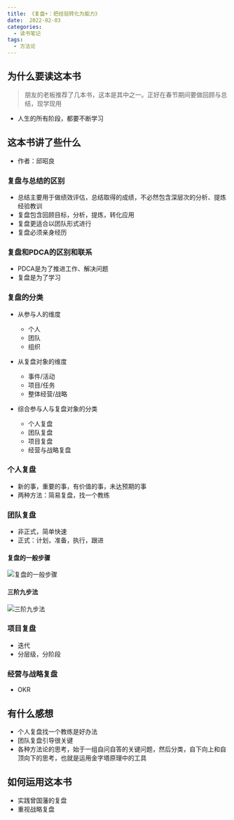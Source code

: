 ```yaml
---
title: 《复盘+：把经验转化为能力》
date:  2022-02-03
categories:
  - 读书笔记
tags:
  - 方法论
---
```


## 为什么要读这本书
> 朋友的老板推荐了几本书，这本是其中之一。正好在春节期间要做回顾与总结，现学现用
- 人生的所有阶段，都要不断学习

## 这本书讲了些什么

- 作者：邱昭良

### 复盘与总结的区别
- 总结主要用于做绩效评估，总结取得的成绩，不必然包含深层次的分析、提炼经验教训
- 复盘包含回顾目标，分析，提炼，转化应用
- 复盘更适合以团队形式进行
- 复盘必须亲身经历

### 复盘和PDCA的区别和联系
- PDCA是为了推进工作、解决问题
- 复盘是为了学习

### 复盘的分类
- 从参与人的维度
  - 个人
  - 团队
  - 组织

- 从复盘对象的维度
  - 事件/活动
  - 项目/任务
  - 整体经营/战略

- 综合参与人与复盘对象的分类
  - 个人复盘
  - 团队复盘
  - 项目复盘
  - 经营与战略复盘

### 个人复盘
- 新的事，重要的事，有价值的事，未达预期的事
- 两种方法：简易复盘，找一个教练

### 团队复盘
- 非正式，简单快速
- 正式：计划，准备，执行，跟进

#### 复盘的一般步骤
![复盘的一般步骤](/blog/img/in-post/20220203-steps-of-review.png)

#### 三阶九步法
![三阶九步法](/blog/img/in-post/20220203-steps-of-team-review.png)

### 项目复盘
- 迭代
- 分层级，分阶段

### 经营与战略复盘
- OKR

## 有什么感想
- 个人复盘找一个教练是好办法
- 团队复盘引导很关键
- 各种方法论的思考，始于一组自问自答的关键问题，然后分类，自下向上和自顶向下的思考，也就是运用金字塔原理中的工具

## 如何运用这本书
- 实践曾国藩的复盘
- 重视战略复盘